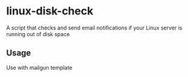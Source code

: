 # linux-disk-check
A script that checks and send email notifications if your Linux server is running out of disk space

## Usage
Use with mailgun template